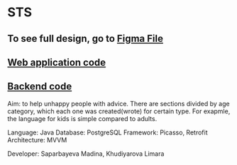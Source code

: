# STS

## To see full design, go to [Figma File](https://www.figma.com/file/5K4FVS68ulWmMtIKMx4Reo/SoulToSoul?node-id=198%3A0)
## [Web application code](https://github.com/nurgi17/soul-to-soul)
## [Backend code](https://github.com/ZhBexultan/sts_backend)

Aim: to help unhappy people with advice.
There are sections divided by age category, which each one was created(wrote) for certain type. 
For exapmle, the language for kids is simple compared to adults. 

Language: Java
Database: PostgreSQL
Framework: Picasso, Retrofit 
Architecture: MVVM

Developer: Saparbayeva Madina, Khudiyarova Limara 

